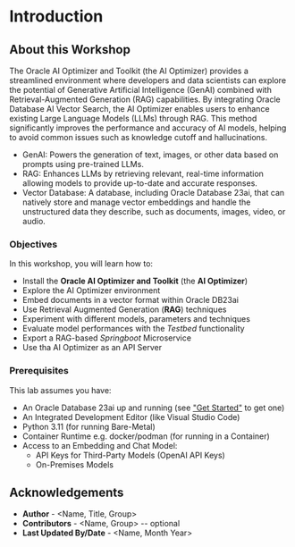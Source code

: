 # Introduction

## About this Workshop

The Oracle AI Optimizer and Toolkit (the AI Optimizer) provides a streamlined environment where developers and data scientists can explore the potential of Generative Artificial Intelligence (GenAI) combined with Retrieval-Augmented Generation (RAG) capabilities. By integrating Oracle Database AI Vector Search, the AI Optimizer enables users to enhance existing Large Language Models (LLMs) through RAG. This method significantly improves the performance and accuracy of AI models, helping to avoid common issues such as knowledge cutoff and hallucinations.

* GenAI: Powers the generation of text, images, or other data based on prompts using pre-trained LLMs.
* RAG: Enhances LLMs by retrieving relevant, real-time information allowing models to provide up-to-date and accurate responses.
* Vector Database: A database, including Oracle Database 23ai, that can natively store and manage vector embeddings and handle the unstructured data they describe, such as documents, images, video, or audio.

### Objectives

In this workshop, you will learn how to:
* Install the **Oracle AI Optimizer and Toolkit** (the **AI Optimizer**)
* Explore the AI Optimizer environment
* Embed documents in a vector format within Oracle DB23ai
* Use Retrieval Augmented Generation (**RAG**) techniques
* Experiment with different models, parameters and techniques
* Evaluate model performances with the *Testbed* functionality
* Export a RAG-based *Springboot* Microservice
* Use tha AI Optimizer as an API Server

### Prerequisites

This lab assumes you have:

* An Oracle Database 23ai up and running (see ["Get Started"](../get-started/get-started.md) to get one) 
* An Integrated Development Editor (like Visual Studio Code)
* Python 3.11 (for running Bare-Metal)
* Container Runtime e.g. docker/podman (for running in a Container)
* Access to an Embedding and Chat Model:
  * API Keys for Third-Party Models (OpenAI API Keys)
  * On-Premises Models

## Acknowledgements
* **Author** - <Name, Title, Group>
* **Contributors** -  <Name, Group> -- optional
* **Last Updated By/Date** - <Name, Month Year>
